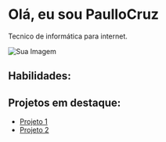 <!DOCTYPE html>
<html>
<head>
</head>
<body>
    <div class="profile">
        <h1>Olá, eu sou PaulloCruz</h1>
        <p>Tecnico de informática para internet.</p>
        <img src="URL_DA_IMAGEM" alt="Sua Imagem">
    </div>
    <h2>Habilidades:</h2>
    <ul class="skills">
    <a href="https://developer.mozilla.org/pt-BR/docs/web/javascript/guide/introduction"target="_blank"
    img src="file:///C:/Users/paulo/AppData/Local/Temp/MicrosoftEdgeDownloads/e156de77-8943-447d-b5db-ad0f7ef35e42/js.png" alt="JavaScript">
</a>
    </ul>
    <h2>Projetos em destaque:</h2>
    <ul class="projects">
        <li><a href="URL_DO_PROJETO">Projeto 1</a></li>
        <li><a href="URL_DO_PROJETO">Projeto 2</a></li>
    </ul>
</body>
</html>
